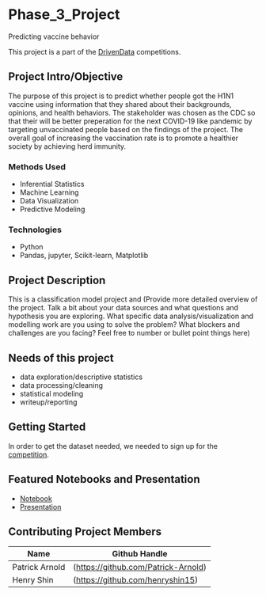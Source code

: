 # Phase_3_Project
Predicting vaccine behavior

This project is a part of the [DrivenData](https://www.drivendata.org/competitions/66/flu-shot-learning/page/210/) competitions.  

## Project Intro/Objective
The purpose of this project is to predict whether people got the H1N1 vaccine using information that they shared about their backgrounds, opinions, and health behaviors. The stakeholder was chosen as the CDC so that their will be better preperation for the next COVID-19 like pandemic by targeting unvaccinated people based on the findings of the project. The overall goal of increasing the vaccination rate is to promote a healthier society by achieving herd immunity. 

### Methods Used
* Inferential Statistics
* Machine Learning
* Data Visualization
* Predictive Modeling

### Technologies
* Python
* Pandas, jupyter, Scikit-learn, Matplotlib

## Project Description
This is a classification model project and
(Provide more detailed overview of the project.  Talk a bit about your data sources and what questions and hypothesis you are exploring. What specific data analysis/visualization and modelling work are you using to solve the problem? What blockers and challenges are you facing?  Feel free to number or bullet point things here)

## Needs of this project
- data exploration/descriptive statistics
- data processing/cleaning
- statistical modeling
- writeup/reporting

## Getting Started
In order to get the dataset needed, we needed to sign up for the [competition](https://www.drivendata.org/competitions/66/flu-shot-learning/data/).

## Featured Notebooks and Presentation
* [Notebook](https://github.com/Patrick-Arnold/Phase_3_Project/blob/main/Main_Notebook.ipynb)
* [Presentation](https://github.com/Patrick-Arnold/Phase_3_Project/blob/main/Presentation.pdf)

## Contributing Project Members
|Name     |  Github Handle   | 
|---------|-----------------|
|Patrick Arnold|(https://github.com/Patrick-Arnold)|
|Henry Shin |(https://github.com/henryshin15)|
